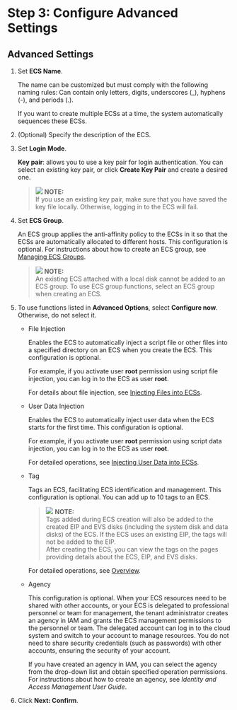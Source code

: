 # Step 3: Configure Advanced Settings<a name="EN-US_TOPIC_0163572591"></a>

## Advanced Settings<a name="section127442165919"></a>

1.  Set  **ECS Name**.

    The name can be customized but must comply with the following naming rules: Can contain only letters, digits, underscores \(\_\), hyphens \(-\), and periods \(.\).

    If you want to create multiple ECSs at a time, the system automatically sequences these ECSs.

2.  \(Optional\) Specify the description of the ECS.
3.  Set  **Login Mode**.

    **Key pair**: allows you to use a key pair for login authentication. You can select an existing key pair, or click  **Create Key Pair**  and create a desired one.

    >![](/images/icon-note.gif) **NOTE:**   
    >If you use an existing key pair, make sure that you have saved the key file locally. Otherwise, logging in to the ECS will fail.  

4.  Set  **ECS Group**.

    An ECS group applies the anti-affinity policy to the ECSs in it so that the ECSs are automatically allocated to different hosts. This configuration is optional. For instructions about how to create an ECS group, see  [Managing ECS Groups](managing-ecs-groups.md).

    >![](/images/icon-note.gif) **NOTE:**   
    >An existing ECS attached with a local disk cannot be added to an ECS group. To use ECS group functions, select an ECS group when creating an ECS.  

5.  To use functions listed in  **Advanced Options**, select  **Configure now**. Otherwise, do not select it.
    -   File Injection

        Enables the ECS to automatically inject a script file or other files into a specified directory on an ECS when you create the ECS. This configuration is optional.

        For example, if you activate user  **root**  permission using script file injection, you can log in to the ECS as user  **root**.

        For details about file injection, see  [Injecting Files into ECSs](injecting-files-into-ecss.md).

    -   User Data Injection

        Enables the ECS to automatically inject user data when the ECS starts for the first time. This configuration is optional.

        For example, if you activate user  **root**  permission using script data injection, you can log in to the ECS as user  **root**.

        For detailed operations, see  [Injecting User Data into ECSs](injecting-user-data-into-ecss.md).

    -   Tag

        Tags an ECS, facilitating ECS identification and management. This configuration is optional. You can add up to 10 tags to an ECS.

        >![](/images/icon-note.gif) **NOTE:**   
        >Tags added during ECS creation will also be added to the created EIP and EVS disks \(including the system disk and data disks\) of the ECS. If the ECS uses an existing EIP, the tags will not be added to the EIP.  
        >After creating the ECS, you can view the tags on the pages providing details about the ECS, EIP, and EVS disks.  

        For detailed operations, see  [Overview](tag-management-overview.md).

    -   Agency

        This configuration is optional. When your ECS resources need to be shared with other accounts, or your ECS is delegated to professional personnel or team for management, the tenant administrator creates an agency in IAM and grants the ECS management permissions to the personnel or team. The delegated account can log in to the cloud system and switch to your account to manage resources. You do not need to share security credentials \(such as passwords\) with other accounts, ensuring the security of your account.

        If you have created an agency in IAM, you can select the agency from the drop-down list and obtain specified operation permissions. For instructions about how to create an agency, see  _Identity and Access Management User Guide_.

6.  Click  **Next: Confirm**.

